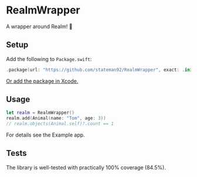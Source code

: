 # RealmWrapper
A wrapper around Realm! 🎁

## Setup

Add the following to `Package.swift`:

```swift
.package(url: "https://github.com/stateman92/RealmWrapper", exact: .init(0, 0, 3))
```

[Or add the package in Xcode.](https://developer.apple.com/documentation/xcode/adding_package_dependencies_to_your_app)

## Usage

```swift
let realm = RealmWrapper()
realm.add(Animal(name: "Tom", age: 3))
// realm.objects(Animal.self)?.count == 1
```

For details see the Example app.

## Tests

The library is well-tested with practically 100% coverage (84.5%).
